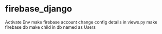 # firebase_django
Activate Env 
make firebase account
change config details in views.py
make firebase db 
make child in db named as Users
